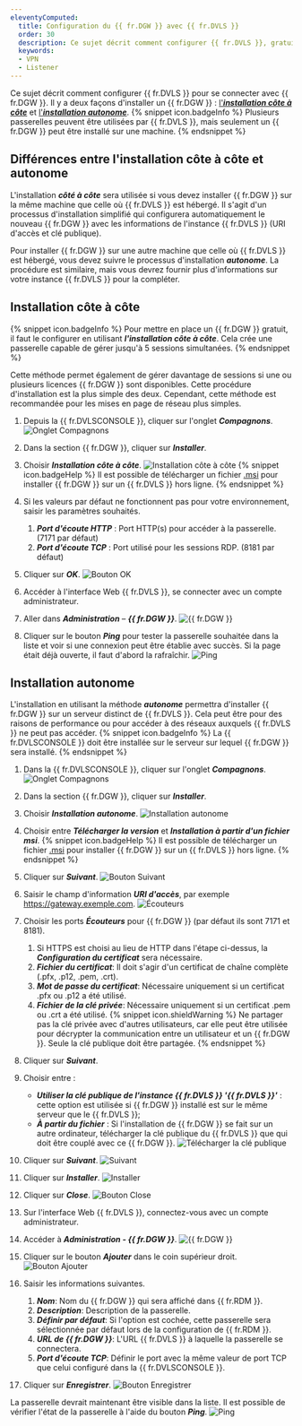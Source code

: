 ```yaml
---
eleventyComputed:
  title: Configuration du {{ fr.DGW }} avec {{ fr.DVLS }}
  order: 30
  description: Ce sujet décrit comment configurer {{ fr.DVLS }}, gratuit ou non, pour se connecter avec {{ fr.DGW }}.
  keywords:
  - VPN
  - Listener
---
```

Ce sujet décrit comment configurer {{ fr.DVLS }} pour se connecter avec {{ fr.DGW }}. Il y a deux façons d'installer un {{ fr.DGW }} : <a href="#installation-cote-a-cote">l'***installation côte à côte***</a> et <a href="#installation-autonome">l'***installation autonome***</a>.
{% snippet icon.badgeInfo %}
Plusieurs passerelles peuvent être utilisées par {{ fr.DVLS }}, mais seulement un {{ fr.DGW }} peut être installé sur une machine.
{% endsnippet %}

## Différences entre l'installation côte à côte et autonome
L'installation ***côté à côte*** sera utilisée si vous devez installer {{ fr.DGW }} sur la même machine que celle où {{ fr.DVLS }} est hébergé. Il s'agit d'un processus d'installation simplifié qui configurera automatiquement le nouveau {{ fr.DGW }} avec les informations de l'instance {{ fr.DVLS }} (URI d'accès et clé publique).

Pour installer {{ fr.DGW }} sur une autre machine que celle où {{ fr.DVLS }} est hébergé, vous devez suivre le processus d'installation ***autonome***. La procédure est similaire, mais vous devrez fournir plus d'informations sur votre instance {{ fr.DVLS }} pour la compléter.

## Installation côte à côte
{% snippet icon.badgeInfo %}
Pour mettre en place un {{ fr.DGW }} gratuit, il faut le configurer en utilisant ***l'installation côte à côte***. Cela crée une passerelle capable de gérer jusqu'à 5 sessions simultanées.
{% endsnippet %}

Cette méthode permet également de gérer davantage de sessions si une ou plusieurs licences {{ fr.DGW }} sont disponibles. Cette procédure d'installation est la plus simple des deux. Cependant, cette méthode est recommandée pour les mises en page de réseau plus simples.
1. Depuis la {{ fr.DVLSCONSOLE }}, cliquer sur l'onglet ***Compagnons***.
![Onglet Compagnons](https://cdnweb.devolutions.net/docs/fr/server/ServerOp2053.png)
1. Dans la section {{ fr.DGW }}, cliquer sur ***Installer***.
1. Choisir ***Installation côte à côte***.
![Installation côte à côte](https://cdnweb.devolutions.net/docs/fr/server/ServerOp0004.png)
   {% snippet icon.badgeHelp %}
   Il est possible de télécharger un fichier [.msi](https://devolutions.net/fr/gateway/download) pour installer {{ fr.DGW }} sur un {{ fr.DVLS }} hors ligne.
   {% endsnippet %}

1. Si les valeurs par défaut ne fonctionnent pas pour votre environnement, saisir les paramètres souhaités.
    1. ***Port d'écoute HTTP*** : Port HTTP(s) pour accéder à la passerelle. (7171 par défaut)
    1. ***Port d'écoute TCP*** : Port utilisé pour les sessions RDP. (8181 par défaut)
1. Cliquer sur ***OK***.
![Bouton OK](https://cdnweb.devolutions.net/docs/fr/server/ServerOp0005.png)
1. Accéder à l'interface Web {{ fr.DVLS }}, se connecter avec un compte administrateur.
1. Aller dans ***Administration*** – ***{{ fr.DGW }}***.
![{{ fr.DGW }}](https://cdnweb.devolutions.net/docs/fr/server/ServerOp0006.png)
1. Cliquer sur le bouton ***Ping*** pour tester la passerelle souhaitée dans la liste et voir si une connexion peut être établie avec succès. Si la page était déjà ouverte, il faut d'abord la rafraîchir.
![Ping](https://cdnweb.devolutions.net/docs/fr/server/ServerOp0007.png)

## Installation autonome
L'installation en utilisant la méthode ***autonome*** permettra d'installer {{ fr.DGW }} sur un serveur distinct de {{ fr.DVLS }}. Cela peut être pour des raisons de performance ou pour accéder à des réseaux auxquels {{ fr.DVLS }} ne peut pas accéder.
{% snippet icon.badgeInfo %}
La {{ fr.DVLSCONSOLE }} doit être installée sur le serveur sur lequel {{ fr.DGW }} sera installé.
{% endsnippet %}

1. Dans la {{ fr.DVLSCONSOLE }}, cliquer sur l'onglet ***Compagnons***.
![Onglet Compagnons](https://cdnweb.devolutions.net/docs/fr/server/ServerOp0017.png)
1. Dans la section {{ fr.DGW }}, cliquer sur ***Installer***.
1. Choisir ***Installation autonome***.
![Installation autonome](https://cdnweb.devolutions.net/docs/fr/server/ServerOp0008.png)
1. Choisir entre ***Télécharger la version*** et ***Installation à partir d'un fichier msi***.
   {% snippet icon.badgeHelp %}
   Il est possible de télécharger un fichier [.msi](https://devolutions.net/fr/gateway/download) pour installer {{ fr.DGW }} sur un {{ fr.DVLS }} hors ligne.
   {% endsnippet %}

1. Cliquer sur ***Suivant***.
![Bouton Suivant](https://cdnweb.devolutions.net/docs/fr/server/ServerOp0009.png)
1. Saisir le champ d'information ***URI d'accès***, par exemple https://gateway.exemple.com.
![Écouteurs](https://cdnweb.devolutions.net/docs/fr/server/ServerOp0018.png)
1. Choisir les ports ***Écouteurs*** pour {{ fr.DGW }} (par défaut ils sont 7171 et 8181).
    1. Si HTTPS est choisi au lieu de HTTP dans l'étape ci-dessus, la ***Configuration du certificat*** sera nécessaire.
    1. ***Fichier du certificat***: Il doit s'agir d'un certificat de chaîne complète (.pfx, .p12, .pem, .crt).
    1. ***Mot de passe du certificat***: Nécessaire uniquement si un certificat .pfx ou .p12 a été utilisé.
    1. ***Fichier de la clé privée***: Nécessaire uniquement si un certificat .pem ou .crt a été utilisé.
   {% snippet icon.shieldWarning %}
   Ne partager pas la clé privée avec d'autres utilisateurs, car elle peut être utilisée pour décrypter la communication entre un utilisateur et un {{ fr.DGW }}. Seule la clé publique doit être partagée.
   {% endsnippet %}

1. Cliquer sur ***Suivant***.
1. Choisir entre :
    * ***Utiliser la clé publique de l'instance {{ fr.DVLS }} '{{ fr.DVLS }}'*** : cette option est utilisée si {{ fr.DGW }} installé est sur le même serveur que le {{ fr.DVLS }};
    * ***À partir du fichier*** : Si l'installation de {{ fr.DGW }} se fait sur un autre ordinateur, télécharger la clé publique du {{ fr.DVLS }} que qui doit être couplé avec ce {{ fr.DGW }}.
![Télécharger la clé publique](https://cdnweb.devolutions.net/docs/fr/server/ServerOp0011.png)
1. Cliquer sur ***Suivant***.
![Suivant](https://cdnweb.devolutions.net/docs/fr/server/ServerOp0012.png)
1. Cliquer sur ***Installer***.
![Installer](https://cdnweb.devolutions.net/docs/fr/server/ServerOp0013.png)
1. Cliquer sur ***Close***.
![Bouton Close](https://cdnweb.devolutions.net/docs/fr/server/ServerOp0014.png)
1. Sur l'interface Web {{ fr.DVLS }}, connectez-vous avec un compte administrateur.
1. Accéder à ***Administration - {{ fr.DGW }}***.
![{{ fr.DGW }}](https://cdnweb.devolutions.net/docs/fr/server/ServerOp0006.png)
1. Cliquer sur le bouton ***Ajouter*** dans le coin supérieur droit.
![Bouton Ajouter](https://cdnweb.devolutions.net/docs/fr/server/ServerOp0015.png)
1. Saisir les informations suivantes.
    1. ***Nom***: Nom du {{ fr.DGW }} qui sera affiché dans {{ fr.RDM }}.
    1. ***Description***: Description de la passerelle.
    1. ***Définir par défaut***: Si l'option est cochée, cette passerelle sera sélectionnée par défaut lors de la configuration de {{ fr.RDM }}.
    1. ***URL de {{ fr.DGW }}***: L'URL {{ fr.DVLS }} à laquelle la passerelle se connectera.
    1. ***Port d'écoute TCP***: Définir le port avec la même valeur de port TCP que celui configuré dans la {{ fr.DVLSCONSOLE }}.
1. Cliquer sur ***Enregistrer***.
![Bouton Enregistrer](https://cdnweb.devolutions.net/docs/fr/server/ServerOp0016.png)

La passerelle devrait maintenant être visible dans la liste. Il est possible de vérifier l'état de la passerelle à l'aide du bouton ***Ping***.
![Ping](https://cdnweb.devolutions.net/docs/fr/server/ServerOp0007.png)
